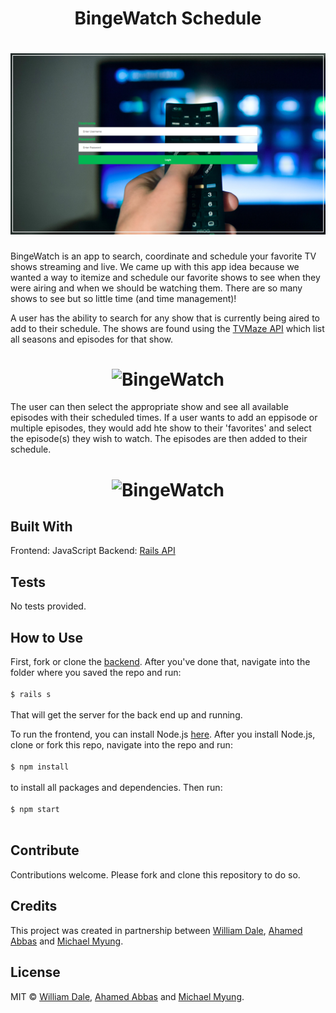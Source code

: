 <h1 align='center'>BingeWatch Schedule</h1>

<h1 align='center'>
  <img src='https://github.com/ahamedali95/Timey/blob/dalewb/images/bingewatch_login.png' alt='BingeWatch' width='700'>
</h1>

BingeWatch is an app to search, coordinate and schedule your favorite TV shows streaming and live.  We came up with this app idea because we wanted a way to itemize and schedule our favorite shows to see when they were airing and when we should be watching them.  There are so many shows to see but so little time (and time management)!

A user has the ability to search for any show that is currently being aired to add to their schedule.  The shows are found using the [TVMaze API](https://www.tvmaze.com/api) which list all seasons and episodes for that show.


<h1 align='center'>
  <img src='https://github.com/dalewb/tv-schedule-reminder-front-end/blob/master/images/search_page.png' alt='BingeWatch' width='700'>
</h1>

The user can then select the appropriate show and see all available episodes with their scheduled times.  If a user wants to add an eppisode or multiple episodes, they would add hte show to their 'favorites' and select the episode(s) they wish to watch.  The episodes are then added to their schedule.


<h1 align='center'>
  <img src='https://github.com/dalewb/tv-schedule-reminder-front-end/blob/master/images/schedule_page.png' alt='BingeWatch' width='700'>
</h1>


## Built With

Frontend: JavaScript
Backend: [Rails API](https://api.rubyonrails.org/)


## Tests
No tests provided.


## How to Use

First, fork or clone the [backend](https://github.com/dalewb/tv-schedule-reminder-back-end).  After you've done that, navigate into the folder where you saved the repo and run:
<br/><br/>
```$ rails s```
<br/><br/>
That will get the server for the back end up and running.

To run the frontend, you can install Node.js [here](https://nodejs.org/en/).
After you install Node.js, clone or fork this repo, navigate into the repo and run:
<br/><br/>
```$ npm install```
<br/><br/>
to install all packages and dependencies.  Then run:
<br/><br/>
```$ npm start```
<br/><br/>


## Contribute
Contributions welcome. Please fork and clone this repository to do so.


## Credits
This project was created in partnership between [William Dale](https://github.com/dalewb), [Ahamed Abbas](ahamedali95) and [Michael Myung](https://github.com/myungbeans).


## License
MIT © [William Dale](https://github.com/dalewb), [Ahamed Abbas](ahamedali95) and [Michael Myung](https://github.com/myungbeans).
